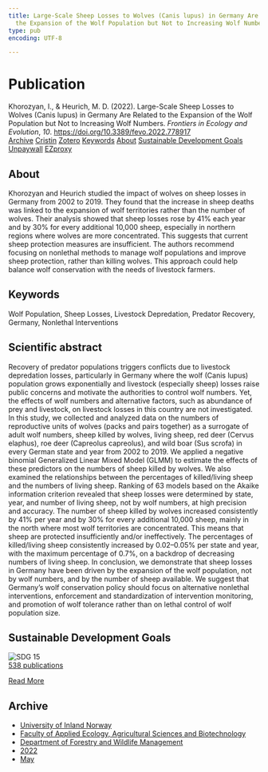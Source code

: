 ```yaml
---
title: Large-Scale Sheep Losses to Wolves (Canis lupus) in Germany Are Related to
  the Expansion of the Wolf Population but Not to Increasing Wolf Numbers
type: pub
encoding: UTF-8

---
```

<h1>Publication</h1>
<article id="csl-bib-container-Z7VW5IP8" class="csl-bib-container">
  <div class="csl-bib-body"> <div class="csl-entry">Khorozyan, I., &#38; Heurich, M. D. (2022). Large-Scale Sheep Losses to Wolves (Canis lupus) in Germany Are Related to the Expansion of the Wolf Population but Not to Increasing Wolf Numbers. <i>Frontiers in Ecology and Evolution</i>, <i>10</i>. <a href="https://doi.org/10.3389/fevo.2022.778917">https://doi.org/10.3389/fevo.2022.778917</a></div> </div>
  <div class="csl-bib-buttons">
    <a href="#taxonomy-article-Z7VW5IP8" alt="archive" class="csl-bib-button">Archive</a>
    <a href="https://app.cristin.no/results/show.jsf?id=2025973" alt="Cristin" class="csl-bib-button">Cristin</a>
    <a href="http://zotero.org/groups/5881554/items/Z7VW5IP8" alt="Zotero" class="csl-bib-button">Zotero</a>
    <a href="#keywords-article-Z7VW5IP8" alt="keywords" class="csl-bib-button">Keywords</a>
    <a href="#about-article-Z7VW5IP8" alt="about_pub" class="csl-bib-button">About</a>
    <a href="#sdg-article-Z7VW5IP8" alt="sdg" class="csl-bib-button">Sustainable Development Goals</a>
    <a href="https://www.frontiersin.org/articles/10.3389/fevo.2022.778917/pdf" alt="Unpaywall" class="csl-bib-button">Unpaywall</a>
    <a href="https://www.frontiersin.org/articles/10.3389/fevo.2022.778917/pdf" alt="EZproxy" class="csl-bib-button">EZproxy</a>
  </div>
  <div id="csl-bib-meta-container-Z7VW5IP8"></div>
</article>
<div id="csl-bib-meta-Z7VW5IP8" class="csl-bib-meta">
  <article id="about-article-Z7VW5IP8" class="about_pub-article">
    <h1>About</h1>
    Khorozyan and Heurich studied the impact of wolves on sheep losses in Germany from 2002 to 2019. They found that the increase in sheep deaths was linked to the expansion of wolf territories rather than the number of wolves. Their analysis showed that sheep losses rose by 41% each year and by 30% for every additional 10,000 sheep, especially in northern regions where wolves are more concentrated. This suggests that current sheep protection measures are insufficient. The authors recommend focusing on nonlethal methods to manage wolf populations and improve sheep protection, rather than killing wolves. This approach could help balance wolf conservation with the needs of livestock farmers.
  </article>
  <article id="keywords-article-Z7VW5IP8" class="keywords-article">
    <h1>Keywords</h1>
    Wolf Population, Sheep Losses, Livestock Depredation, Predator Recovery, Germany, Nonlethal Interventions
  </article>
  <article id="abstract-article-Z7VW5IP8" class="abstract-article">
    <h1>Scientific abstract</h1>
    Recovery of predator populations triggers conflicts due to livestock depredation losses, particularly in Germany where the wolf (Canis lupus) population grows exponentially and livestock (especially sheep) losses raise public concerns and motivate the authorities to control wolf numbers. Yet, the effects of wolf numbers and alternative factors, such as abundance of prey and livestock, on livestock losses in this country are not investigated. In this study, we collected and analyzed data on the numbers of reproductive units of wolves (packs and pairs together) as a surrogate of adult wolf numbers, sheep killed by wolves, living sheep, red deer (Cervus elaphus), roe deer (Capreolus capreolus), and wild boar (Sus scrofa) in every German state and year from 2002 to 2019. We applied a negative binomial Generalized Linear Mixed Model (GLMM) to estimate the effects of these predictors on the numbers of sheep killed by wolves. We also examined the relationships between the percentages of killed/living sheep and the numbers of living sheep. Ranking of 63 models based on the Akaike information criterion revealed that sheep losses were determined by state, year, and number of living sheep, not by wolf numbers, at high precision and accuracy. The number of sheep killed by wolves increased consistently by 41% per year and by 30% for every additional 10,000 sheep, mainly in the north where most wolf territories are concentrated. This means that sheep are protected insufficiently and/or ineffectively. The percentages of killed/living sheep consistently increased by 0.02–0.05% per state and year, with the maximum percentage of 0.7%, on a backdrop of decreasing numbers of living sheep. In conclusion, we demonstrate that sheep losses in Germany have been driven by the expansion of the wolf population, not by wolf numbers, and by the number of sheep available. We suggest that Germany’s wolf conservation policy should focus on alternative nonlethal interventions, enforcement and standardization of intervention monitoring, and promotion of wolf tolerance rather than on lethal control of wolf population size.
  </article>
  <article id="sdg-article-Z7VW5IP8" class="sdg-article">
    <h1>Sustainable Development Goals</h1>
    <div class="sdg-container"><div id="sdg15" class="sdg">
        <img src="{{< params subfolder >}}images/sdg/sdg15_en.png" class="image" alt="SDG 15">
        <div class="sdg-overlay">
          <a href="/en/archive/?key=?sdg=15#archive" class="sdg-publication-count"><span>538</span> publications</a>
          <p><a href="https://sdgs.un.org/goals/goal15" class="sdg-read-more">Read More</a></p>
        </div>
      </div></div>
  </article>
  <article id="taxonomy-article-Z7VW5IP8" class="taxonomy-article">
    <h1>Archive</h1>
    <ul>
      <li>
        <a href="/en/archive/?key=3DCRN523">University of Inland Norway</a>
      </li>
      <li>
        <a href="/en/archive/?key=T77LXH6D">Faculty of Applied Ecology, Agricultural Sciences and Biotechnology</a>
      </li>
      <li>
        <a href="/en/archive/?key=7TRARPE3">Department of Forestry and Wildlife Management</a>
      </li>
      <li>
        <a href="/en/archive/?key=H9K9UC39">2022</a>
      </li>
      <li>
        <a href="/en/archive/?key=YAL942HZ">May</a>
      </li>
    </ul>
  </article>
</div>
